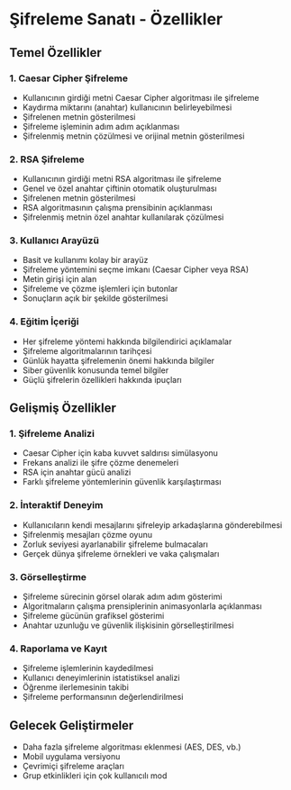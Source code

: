 # Şifreleme Sanatı - Özellikler

## Temel Özellikler

### 1. Caesar Cipher Şifreleme
- Kullanıcının girdiği metni Caesar Cipher algoritması ile şifreleme
- Kaydırma miktarını (anahtar) kullanıcının belirleyebilmesi
- Şifrelenen metnin gösterilmesi
- Şifreleme işleminin adım adım açıklanması
- Şifrelenmiş metnin çözülmesi ve orijinal metnin gösterilmesi

### 2. RSA Şifreleme
- Kullanıcının girdiği metni RSA algoritması ile şifreleme
- Genel ve özel anahtar çiftinin otomatik oluşturulması
- Şifrelenen metnin gösterilmesi
- RSA algoritmasının çalışma prensibinin açıklanması
- Şifrelenmiş metnin özel anahtar kullanılarak çözülmesi

### 3. Kullanıcı Arayüzü
- Basit ve kullanımı kolay bir arayüz
- Şifreleme yöntemini seçme imkanı (Caesar Cipher veya RSA)
- Metin girişi için alan
- Şifreleme ve çözme işlemleri için butonlar
- Sonuçların açık bir şekilde gösterilmesi

### 4. Eğitim İçeriği
- Her şifreleme yöntemi hakkında bilgilendirici açıklamalar
- Şifreleme algoritmalarının tarihçesi
- Günlük hayatta şifrelemenin önemi hakkında bilgiler
- Siber güvenlik konusunda temel bilgiler
- Güçlü şifrelerin özellikleri hakkında ipuçları

## Gelişmiş Özellikler

### 1. Şifreleme Analizi
- Caesar Cipher için kaba kuvvet saldırısı simülasyonu
- Frekans analizi ile şifre çözme denemeleri
- RSA için anahtar gücü analizi
- Farklı şifreleme yöntemlerinin güvenlik karşılaştırması

### 2. İnteraktif Deneyim
- Kullanıcıların kendi mesajlarını şifreleyip arkadaşlarına gönderebilmesi
- Şifrelenmiş mesajları çözme oyunu
- Zorluk seviyesi ayarlanabilir şifreleme bulmacaları
- Gerçek dünya şifreleme örnekleri ve vaka çalışmaları

### 3. Görselleştirme
- Şifreleme sürecinin görsel olarak adım adım gösterimi
- Algoritmaların çalışma prensiplerinin animasyonlarla açıklanması
- Şifreleme gücünün grafiksel gösterimi
- Anahtar uzunluğu ve güvenlik ilişkisinin görselleştirilmesi

### 4. Raporlama ve Kayıt
- Şifreleme işlemlerinin kaydedilmesi
- Kullanıcı deneyimlerinin istatistiksel analizi
- Öğrenme ilerlemesinin takibi
- Şifreleme performansının değerlendirilmesi

## Gelecek Geliştirmeler
- Daha fazla şifreleme algoritması eklenmesi (AES, DES, vb.)
- Mobil uygulama versiyonu
- Çevrimiçi şifreleme araçları
- Grup etkinlikleri için çok kullanıcılı mod 